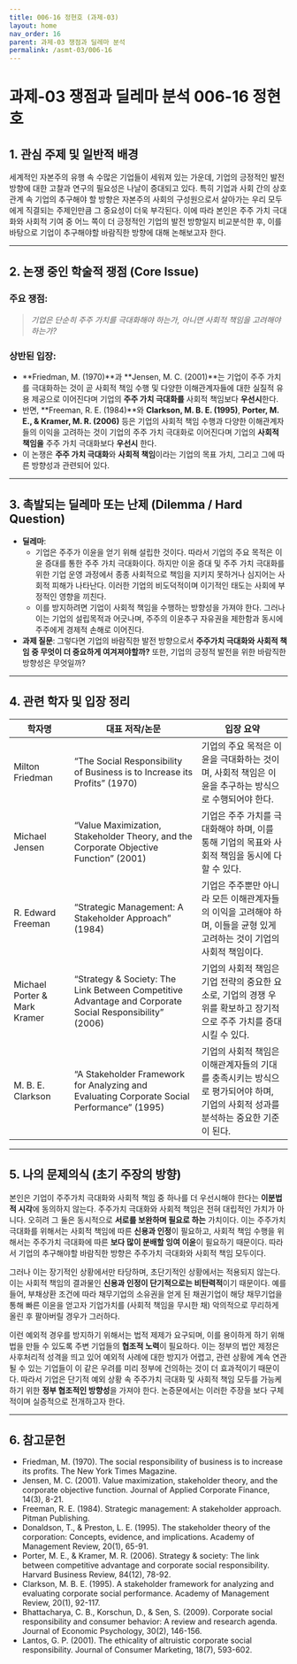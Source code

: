 ```yaml
---
title: 006-16 정현호 (과제-03)
layout: home
nav_order: 16
parent: 과제-03 쟁점과 딜레마 분석
permalink: /asmt-03/006-16
---
```


# 과제-03 쟁점과 딜레마 분석 006-16 정현호 

## 1. 관심 주제 및 일반적 배경

세계적인 자본주의 유행 속 수많은 기업들이 세워져 있는 가운데, 기업의 긍정적인 발전 방향에 대한 고찰과 연구의 필요성은 나날이 증대되고 있다. 특히 기업과 사회 간의 상호관계 속 기업의 추구해야 할 방향은 자본주의 사회의 구성원으로서 살아가는 우리 모두에게 직결되는 주제인만큼 그 중요성이 더욱 부각된다. 이에 따라 본인은 주주 가치 극대화와 사회적 기여 중 어느 쪽이 더 긍정적인 기업의 발전 방향일지 비교분석한 후, 이를 바탕으로 기업이 추구해야할 바람직한 방향에 대해 논해보고자 한다.

---

## 2. 논쟁 중인 학술적 쟁점 (Core Issue)
### 주요 쟁점:  
> *기업은 단순히 주주 가치를 극대화해야 하는가, 아니면 사회적 책임을 고려해야 하는가?*
### 상반된 입장:
- **Friedman, M. (1970)**과 **Jensen, M. C. (2001)**는 기업이 주주 가치를 극대화하는 것이 곧 사회적 책임 수행 및 다양한 이해관계자들에 대한 실질적 유용 제공으로 이어진다며 기업의 **주주 가치 극대화를** 사회적 책임보다 **우선시**한다.
- 반면, **Freeman, R. E. (1984)**와 **Clarkson, M. B. E. (1995)**, **Porter, M. E., & Kramer, M. R. (2006)** 등은 기업의 사회적 책임 수행과 다양한 이해관계자들의 이익을 고려하는 것이 기업의 주주 가치 극대화로 이어진다며 기업의 **사회적 책임을** 주주 가치 극대화보다 **우선시** 한다.
- 이 논쟁은 **주주 가치 극대화**와 **사회적 책임**이라는 기업의 목표 가치, 그리고 그에 따른 방향성과 관련되어 있다.
 
---

## 3. 촉발되는 딜레마 또는 난제 (Dilemma / Hard Question)
- **딜레마**: 
  - 기업은 주주가 이윤을 얻기 위해 설립한 것이다. 따라서 기업의 주요 목적은 이윤 증대를 통한 주주 가치 극대화이다. 하지만 이윤 증대 및 주주 가치 극대화를 위한 기업 운영 과정에서 종종 사회적으로 책임을 지키지 못하거나 심지어는 사회적 피해가 나타난다. 이러한 기업의 비도덕적이며 이기적인 태도는 사회에 부정적인 영향을 끼친다.
  - 이를 방지하려면 기업이 사회적 책임을 수행하는 방향성을 가져야 한다. 그러나 이는 기업의 설립목적과 어긋나며, 주주의 이윤추구 자유권을 제한함과 동시에 주주에게 경제적 손해로 이어진다.  
- **과제 질문**: 그렇다면 기업의 바람직한 발전 방향으로서 **주주가치 극대화와 사회적 책임 중 무엇이 더 중요하게 여겨져야할까?** 또한, 기업의 긍정적 발전을 위한 바람직한 방향성은 무엇일까?

---

## 4. 관련 학자 및 입장 정리
| 학자명             | 대표 저작/논문                                   | 입장 요약 |
|--------------------|---------------------------------------------------|-----------|
| Milton Friedman  | “The Social Responsibility of Business is to Increase its Profits” (1970) | 기업의 주요 목적은 이윤을 극대화하는 것이며, 사회적 책임은 이윤을 추구하는 방식으로 수행되어야 한다. |
| Michael Jensen  | “Value Maximization, Stakeholder Theory, and the Corporate Objective Function” (2001) | 기업은 주주 가치를 극대화해야 하며, 이를 통해 기업의 목표와 사회적 책임을 동시에 다할 수 있다. |
| R. Edward Freeman  | “Strategic Management: A Stakeholder Approach” (1984)  |  기업은 주주뿐만 아니라 모든 이해관계자들의 이익을 고려해야 하며, 이들을 균형 있게 고려하는 것이 기업의 사회적 책임이다. |
| Michael Porter & Mark Kramer | “Strategy & Society: The Link Between Competitive Advantage and Corporate Social Responsibility” (2006) | 기업의 사회적 책임은 기업 전략의 중요한 요소로, 기업의 경쟁 우위를 확보하고 장기적으로 주주 가치를 증대시킬 수 있다. |
| M. B. E. Clarkson | “A Stakeholder Framework for Analyzing and Evaluating Corporate Social Performance” (1995) | 기업의 사회적 책임은 이해관계자들의 기대를 충족시키는 방식으로 평가되어야 하며, 기업의 사회적 성과를 분석하는 중요한 기준이 된다. |

---

## 5. 나의 문제의식 (초기 주장의 방향)
 본인은 기업이 주주가치 극대화와 사회적 책임 중 하나를 더 우선시해야 한다는 **이분법적 시각**에 동의하지 않는다. 주주가치 극대화와 사회적 책임은 전혀 대립적인 가치가 아니다. 오히려 그 둘은 동시적으로 **서로를 보완하며 필요로 하는** 가치이다. 이는 주주가치 극대화를 위해서는 사회적 책임에 따른 **신용과 인정**이 필요하고, 사회적 책임 수행을 위해서는 주주가치 극대화에 따른 **보다 많이 분배할 잉여 이윤**이 필요하기 때문이다. 따라서 기업의 추구해야할 바람직한 방향은 주주가치 극대화와 사회적 책임 모두이다.

 그러나 이는 장기적인 상황에서만 타당하며, 초단기적인 상황에서는 적용되지 않는다. 이는 사회적 책임의 결과물인 **신용과 인정이 단기적으로는 비탄력적**이기 때문이다. 예를 들어, 부채상환 조건에 따라 채무기업의 소유권을 얻게 된 채권기업이 해당 채무기업을 통해 빠른 이윤을 얻고자 기업가치를 (사회적 책임을 무시한 채) 악의적으로 무리하게 올린 후 팔아버릴 경우가 그러하다. 

 이런 예외적 경우를 방지하기 위해서는 법적 제제가 요구되며, 이를 용이하게 하기 위해 법을 만들 수 있도록 주변 기업들의 **협조적 노력**이 필요하다. 이는 정부의 법안 제정은 사후처리적 성격을 띄고 있어 예외적 사례에 대한 방지가 어렵고, 관련 상황에 계속 연관될 수 있는 기업들이 이 같은 우려를 미리 정부에 건의하는 것이 더 효과적이기 때문이다. 따라서 기업은 단기적 예외 상황 속 주주가치 극대화 및 사회적 책임 모두를 가능케 하기 위한 **정부 협조적인 방향성**을 가져야 한다. 논증문에서는 이러한 주장을 보다 구체적이며 실증적으로 전개하고자 한다.

---

## 6. 참고문헌
- Friedman, M. (1970). The social responsibility of business is to increase its profits. The New York Times Magazine.
- Jensen, M. C. (2001). Value maximization, stakeholder theory, and the corporate objective function. Journal of Applied Corporate Finance, 14(3), 8-21.  
- Freeman, R. E. (1984). Strategic management: A stakeholder approach. Pitman Publishing.
- Donaldson, T., & Preston, L. E. (1995). The stakeholder theory of the corporation: Concepts, evidence, and implications. Academy of Management Review, 20(1), 65-91. 
- Porter, M. E., & Kramer, M. R. (2006). Strategy & society: The link between competitive advantage and corporate social responsibility. Harvard Business Review, 84(12), 78-92.
- Clarkson, M. B. E. (1995). A stakeholder framework for analyzing and evaluating corporate social performance. Academy of Management Review, 20(1), 92-117.
- Bhattacharya, C. B., Korschun, D., & Sen, S. (2009). Corporate social responsibility and consumer behavior: A review and research agenda. Journal of Economic Psychology, 30(2), 146-156.
- Lantos, G. P. (2001). The ethicality of altruistic corporate social responsibility. Journal of Consumer Marketing, 18(7), 593-602.